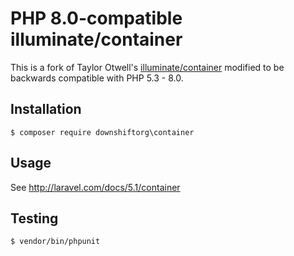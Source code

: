 # PHP 8.0-compatible illuminate/container

This is a fork of Taylor Otwell's [illuminate/container](https://github.com/illuminate/container) modified to be backwards compatible with PHP 5.3 - 8.0.

## Installation

```
$ composer require downshiftorg\container
```

## Usage

See http://laravel.com/docs/5.1/container

## Testing

```
$ vendor/bin/phpunit
```
